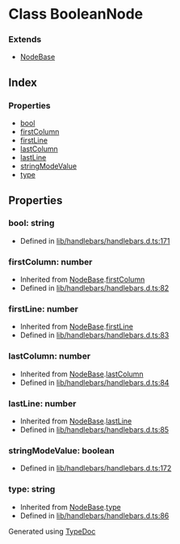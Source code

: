 # Class BooleanNode


### Extends
* [NodeBase](hbs.ast.nodebase.md)

## Index

### Properties
* [bool](hbs.ast.booleannode.md#bool)
* [firstColumn](hbs.ast.booleannode.md#firstcolumn)
* [firstLine](hbs.ast.booleannode.md#firstline)
* [lastColumn](hbs.ast.booleannode.md#lastcolumn)
* [lastLine](hbs.ast.booleannode.md#lastline)
* [stringModeValue](hbs.ast.booleannode.md#stringmodevalue)
* [type](hbs.ast.booleannode.md#type)

## Properties

### bool: string

* Defined in [lib/handlebars/handlebars.d.ts:171](https://github.com/kimamula/typedoc/blob/HEAD/src/lib/handlebars/handlebars.d.ts#L171)


### firstColumn: number

* Inherited from [NodeBase](hbs.ast.nodebase.md).[firstColumn](hbs.ast.nodebase.md#firstcolumn)
* Defined in [lib/handlebars/handlebars.d.ts:82](https://github.com/kimamula/typedoc/blob/HEAD/src/lib/handlebars/handlebars.d.ts#L82)


### firstLine: number

* Inherited from [NodeBase](hbs.ast.nodebase.md).[firstLine](hbs.ast.nodebase.md#firstline)
* Defined in [lib/handlebars/handlebars.d.ts:83](https://github.com/kimamula/typedoc/blob/HEAD/src/lib/handlebars/handlebars.d.ts#L83)


### lastColumn: number

* Inherited from [NodeBase](hbs.ast.nodebase.md).[lastColumn](hbs.ast.nodebase.md#lastcolumn)
* Defined in [lib/handlebars/handlebars.d.ts:84](https://github.com/kimamula/typedoc/blob/HEAD/src/lib/handlebars/handlebars.d.ts#L84)


### lastLine: number

* Inherited from [NodeBase](hbs.ast.nodebase.md).[lastLine](hbs.ast.nodebase.md#lastline)
* Defined in [lib/handlebars/handlebars.d.ts:85](https://github.com/kimamula/typedoc/blob/HEAD/src/lib/handlebars/handlebars.d.ts#L85)


### stringModeValue: boolean

* Defined in [lib/handlebars/handlebars.d.ts:172](https://github.com/kimamula/typedoc/blob/HEAD/src/lib/handlebars/handlebars.d.ts#L172)


### type: string

* Inherited from [NodeBase](hbs.ast.nodebase.md).[type](hbs.ast.nodebase.md#type)
* Defined in [lib/handlebars/handlebars.d.ts:86](https://github.com/kimamula/typedoc/blob/HEAD/src/lib/handlebars/handlebars.d.ts#L86)



Generated using [TypeDoc](http://typedoc.io)
